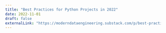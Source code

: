 ```yaml
---
title: "Best Practices for Python Projects in 2022"
date: 2022-11-01
draft: false
externalLink: "https://moderndataengineering.substack.com/p/best-practices-for-python-projects"
---
```

